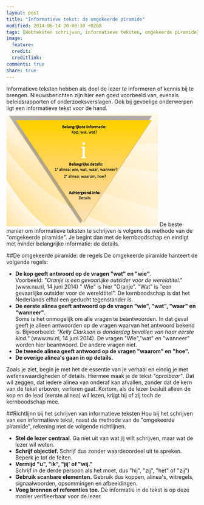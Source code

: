 ```yaml
---
layout: post
title: "Informatieve tekst: de omgekeerde piramide"
modified: 2014-06-14 20:00:30 +0200
tags: [Webteksten schrijven, informatieve teksten, omgekeerde piramide]
image:
  feature: 
  credit: 
  creditlink: 
comments: true
share: true
---
```


Informatieve teksten hebben als doel de lezer te informeren of kennis
bij te brengen. Nieuwsberichten zijn hier een goed voorbeeld van,
evenals beleidsrapporten of onderzoeksverslagen. Ook bij gevoelige
onderwerpen ligt een informatieve tekst voor de hand.
<img
src="../images/omgekeerde-piramide.jpg" alt="De omgekeerde piramide" class="floatright"></a>
De beste manier om informatieve teksten te schrijven is volgens de
methode van de "omgekeerde piramide". Je begint dan met de
kernboodschap en eindigt met minder belangrijke informatie: de
details.




##De omgekeerde piramide: de regels
De omgekeerde piramide hanteert de volgende regels:  
<ul>
<li><strong>De kop geeft antwoord op de vragen "wat" en
"wie"</strong>.
<br>Voorbeeld: <i>"Oranje is een gevaarlijke outsider voor de
wereldtitel."</i> (www.nu.nl, 14 juni 2014)
" Wie" is hier "Oranje". "Wat" is "een gevaarlijke outsider voor de
wereldtitel". De kernboodschap is dat het Nederlands elftal een
geducht tegenstander is.</li>
<li><strong>De eerste alinea geeft antwoord op de vragen "wie", "wat", "waar"
en "wanneer"</strong>.<br>
Soms is het onmogelijk om alle vragen te
beantwoorden. In dat geval geeft je alleen antwoorden op de vragen
waarvan het antwoord bekend is.  
Bijvoorbeeld: <i>"Kelly Clarkson is donderdag
bevallen van haar eerste kind."</i> (www.nu.nl, 14 juni 2014). De
vragen "Wie","wat" en "wanneer" worden hier beantwoord. De andere
vragen niet.</li>
<li><strong>De tweede alinea geeft antwoord op de vragen "waarom" en
"hoe".</strong></li> 
<li><strong>De overige alinea's gaan in op details.</strong></li>
</ul>

Zoals je ziet, begin je met het de essentie van je verhaal en eindig
je met wetenswaardigheden of details. Hiermee maak je de tekst
_"oprolbaar"_. Dat wil zeggen, dat iedere alinea van onderaf kan
afvallen, zonder dat de kern van de tekst erboven, verloren
gaat. Kortom, als de lezer besluit alleen de kop en de lead (eerste
alinea) wil lezen, krijgt hij of zij toch de kernboodschap mee.

##Richtlijnn bij het schrijven van informatieve teksten
Hou bij het schrijven van een informatieve tekst, naast de methode
van de "omgekeerde piramide", rekening met de volgende
richtlijnen. 
<ul>
<li><strong>Stel de lezer centraal</strong>. Ga niet uit van wat jij
wilt schrijven, maar wat de lezer wil weten.</li>
<li><strong>Schrijf objectief.</strong> Schrijf dus zonder
waardeoordeel uit te spreken. Beperk je tot de feiten.</li>
<li><strong>Vermijd "u", "ik", "jij' of "wij."</strong></li> Schrijf in de
derde persoon als het moet, dus "hij", "zij", "het" of "zij")</li>
<li><strong>Gebruik scanbare elementen.</strong> Gebruik dus koppen, alinea's,
witregels, signaalwoorden, opsommingen en afbeeldingen.</li>
<li><strong>Voeg bronnen of referenties toe.</strong> De informatie in
de tekst is op deze manier verifieerbaar voor de lezer.</li>





 

